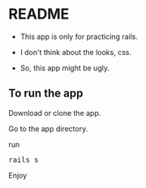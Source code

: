 # README

* This app is only for practicing rails.

* I don't think about the looks, css.

* So, this app might be ugly.

## To run the app

<p>Download or clone the app.</p>
<p>Go to the app directory.</p>
run 
<pre>rails s</pre>
<p>Enjoy</p>
